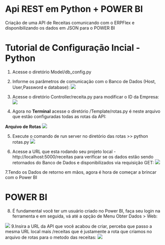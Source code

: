 # Api REST em Python + POWER BI
Criação de uma API de Receitas comunicando com o ERPFlex e disponibilizando os dados em JSON para o POWER BI

Tutorial de Configuração Incial - Python
=======================================

1. Acesse o diretório Model/db_config.py

2. Informe os parâmetros de comunicação com o Banco de Dados (Host, User,Password e database):
![](https://i.imgur.com/LoXTZyT.jpg)

3. Acesse o diretório Controller/receita.py para modificar o ID da Empresa:
![](https://i.imgur.com/igsZ46t.jpg)

4. Agora no **Terminal** acesse o diretório /Template/rotas.py é neste arquivo que estão configuradas todas as rotas da API:

**Arquivo de Rotas**
![](https://i.imgur.com/9onevNs.jpg)

5. Execute o comando de run server no diretório das rotas >> python rotas.py
![](https://i.imgur.com/MR2Bte9.jpg)

6. Acesse a URL que esta rodando seu projeto local - http://localhost:5000/receitas para verificar se os dados estão sendo retornados do Banco de Dados e disponibilizados via requisição GET:
![](https://i.imgur.com/SuU2Xr8.jpg)

7.Tendo os Dados de retorno em mãos, agora é hora de começar a brincar com o Power BI

POWER BI
========
8. É fundamental você ter um usuário criado no Power BI, faça seu login na ferramenta e em seguida, vá até a opção de Menu Obter Dados > Web:

![](https://i.imgur.com/szuVMLJ.jpg)
9.Insira a URL da API que você acabou de criar, perceba que passo a mesma URL local mais /receitas que é justamente a rota que criamos no arquivo de rotas para o metodo das receitas:
![](https://i.imgur.com/HwLs65u.jpg)
